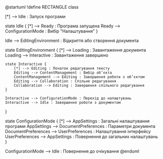 @startuml
!define RECTANGLE class

[*] --> Idle : Запуск програми

state Idle {
    [*] --> Ready : Програма запущена
    Ready --> ConfigurationMode : Вибір "Налаштування"
}

Idle --> EditingEnvironment : Відкриття або створення документа

state EditingEnvironment {
    [*] --> Loading : Завантаження документа
    Loading --> Interactive : Завантаження завершено

    state Interactive {
        [*] --> Editing : Початок редагування тексту
        Editing --> ContentManagement : Вибір об’єкта
        ContentManagement --> Editing : Завершення роботи з об’єктом
        Editing --> Collaboration : Спільне редагування
        Collaboration --> Editing : Завершення спільного редагування
    }

    Interactive --> ConfigurationMode : Перехід до налаштувань
    Interactive --> Idle : Завершення роботи з документом
}

state ConfigurationMode {
    [*] --> AppSettings : Загальні налаштування програми
    AppSettings --> DocumentPreferences : Параметри документа
    DocumentPreferences --> UserPreferences : Налаштування інтерфейсу
    UserPreferences --> AppSettings : Повернення до загальних налаштувань
}

ConfigurationMode --> Idle : Повернення до очікування
@enduml
 
